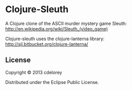 # Clojure-Sleuth

A Clojure clone of the ASCII murder mystery game Sleuth:
http://en.wikipedia.org/wiki/Sleuth_(video_game)

Clojure-sleuth uses the clojure-lanterna library:
http://sjl.bitbucket.org/clojure-lanterna/


## License

Copyright © 2013 cdelorey

Distributed under the Eclipse Public License.
